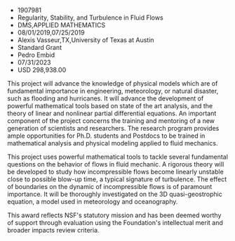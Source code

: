 
* 1907981
* Regularity, Stability, and Turbulence in Fluid Flows
* DMS,APPLIED MATHEMATICS
* 08/01/2019,07/25/2019
* Alexis Vasseur,TX,University of Texas at Austin
* Standard Grant
* Pedro Embid
* 07/31/2023
* USD 298,938.00

This project will advance the knowledge of physical models which are of
fundamental importance in engineering, meteorology, or natural disaster, such as
flooding and hurricanes. It will advance the development of powerful
mathematical tools based on state of the art analysis, and the theory of linear
and nonlinear partial differential equations. An important component of the
project concerns the training and mentoring of a new generation of scientists
and researchers. The research program provides ample opportunities for Ph.D.
students and Postdocs to be trained in mathematical analysis and physical
modeling applied to fluid mechanics.

This project uses powerful mathematical tools to tackle several fundamental
questions on the behavior of flows in fluid mechanic. A rigorous theory will be
developed to study how incompressible flows become linearly unstable close to
possible blow-up time, a typical signature of turbulence. The effect of
boundaries on the dynamic of incompressible flows is of paramount importance. It
will be thoroughly investigated on the 3D quasi-geostrophic equation, a model
used in meteorology and oceanography.

This award reflects NSF's statutory mission and has been deemed worthy of
support through evaluation using the Foundation's intellectual merit and broader
impacts review criteria.
